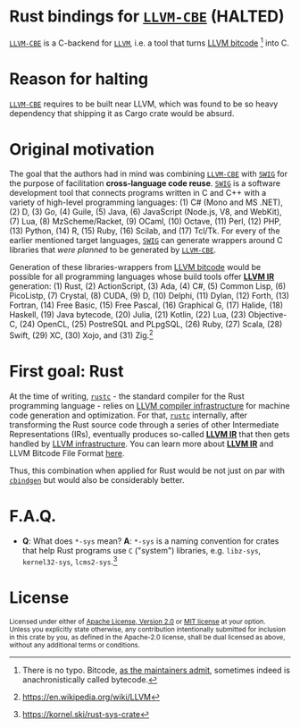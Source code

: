 # Rust bindings for [`LLVM-CBE`] (HALTED)

[`LLVM-CBE`] is a C-backend for [`LLVM`], i.e. a tool that turns [LLVM bitcode] [^1] into C.

# Reason for halting

[`LLVM-CBE`] requires to be built near LLVM, which was found to be so heavy dependency that shipping it as Cargo crate would be absurd.

# Original motivation

The goal that the authors had in mind was combining [`LLVM-CBE`] with [`SWIG`] for the purpose of facilitation **cross-language code reuse**. [`SWIG`] is a software development tool that connects programs written in C and C++ with a variety of high-level programming languages: (1) C# (Mono and MS .NET), (2) D, (3) Go, (4) Guile, (5) Java, (6) JavaScript (Node.js, V8, and WebKit), (7) Lua, (8) MzScheme/Racket, (9) OCaml, (10) Octave, (11) Perl, (12) PHP, (13) Python, (14) R, (15) Ruby, (16) Scilab, and (17) Tcl/Tk. For every of the earlier mentioned target languages, [`SWIG`] can generate wrappers around C libraries that *were planned* to be generated by [`LLVM-CBE`].

Generation of these libraries-wrappers from [LLVM bitcode] would be possible for all programming languages whose build tools offer [**LLVM IR**] generation: (1) Rust, (2) ActionScript, (3) Ada, (4) C#, (5) Common Lisp, (6) PicoListp, (7) Crystal, (8) CUDA, (9) D, (10) Delphi, (11) Dylan, (12) Forth, (13) Fortran, (14) Free Basic, (15) Free Pascal, (16) Graphical G, (17) Halide, (18) Haskell, (19) Java bytecode, (20) Julia, (21) Kotlin, (22) Lua, (23) Objective-C, (24) OpenCL, (25) PostreSQL and PLpgSQL, (26) Ruby, (27) Scala, (28) Swift, (29) XC, (30) Xojo, and (31) Zig.[^2]

# First goal: Rust

 At the time of writing, [`rustc`] - the standard compiler for the Rust programming language - relies on [LLVM compiler infrastructure][`LLVM`] for machine code generation and optimization. For that, [`rustc`] internally, after transforming the Rust source code through a series of other Intermediate Representations (IRs), eventually produces so-called [**LLVM IR**] that then gets handled by [LLVM infrastructure][`LLVM`]. You can learn more about [**LLVM IR**] and LLVM Bitcode File Format [here][LLVM bitcode].

Thus, this combination when applied for Rust would be not just on par with [`cbindgen`](https://github.com/eqrion/cbindgen) but would also be considerably better.

# F.A.Q.
* 
  **Q**: What does `*-sys` mean?
  **A**: `*-sys` is a naming convention for crates that help Rust programs use `C` ("system") libraries, e.g. `libz-sys`, `kernel32-sys`, `lcms2-sys`.[^3]

# License

<sup>
Licensed under either of <a href="LICENSE-APACHE">Apache License, Version
2.0</a> or <a href="LICENSE-MIT">MIT license</a> at your option.
</sup>

<br>

<sub>
Unless you explicitly state otherwise, any contribution intentionally submitted
for inclusion in this crate by you, as defined in the Apache-2.0 license, shall
be dual licensed as above, without any additional terms or conditions.
</sub>

[^1]: There is no typo. Bitcode, [as the maintainers admit](https://llvm.org/docs/BitCodeFormat.html#:~:text=anachronistically%20known%20as%20bytecode), sometimes indeed is anachronistically called bytecode.
[^2]: https://en.wikipedia.org/wiki/LLVM
[^3]: https://kornel.ski/rust-sys-crate

[`LLVM`]: https://en.wikipedia.org/wiki/LLVM
[`LLVM-CBE`]: https://github.com/JuliaComputingOSS/llvm-cbe
[`rustc`]: https://doc.rust-lang.org/rustc/what-is-rustc.html
[**LLVM IR**]: https://rustc-dev-guide.rust-lang.org/overview.html#:~:text=LLVM%20IR:%20This%20is
[`SWIG`]: http://www.swig.org/
[LLVM bitcode]: https://llvm.org/docs/BitCodeFormat.html
